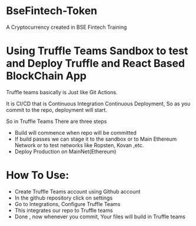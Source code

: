 # BseFintech-Token
A Cryptocurrency created in BSE Fintech Training
# Using Truffle Teams Sandbox to test and Deploy Truffle and React Based BlockChain App


Truffle teams basically is Just like Git Actions.

It is CI/CD that is Continuous Integration Continuous Deployment, So as you commit to the repo, deployment will start.

So in Truffle Teams There are three steps

- Build will commence when repo will be committed
- If build passes we can stage it to the sandbox or to Main Ethereum Network or to test networks like Ropsten, Kovan ,etc.
- Deploy Production on MainNet(Ethereum) 

# How To Use:

- Create Truffle Teams account using Github account
- In the github repository click on settings
- Go to Integrations, Configure Truffle Teams
- This integrates our repo to Truffle teams
- Done , now whenever you commit, Your files will build in Truffle teams

